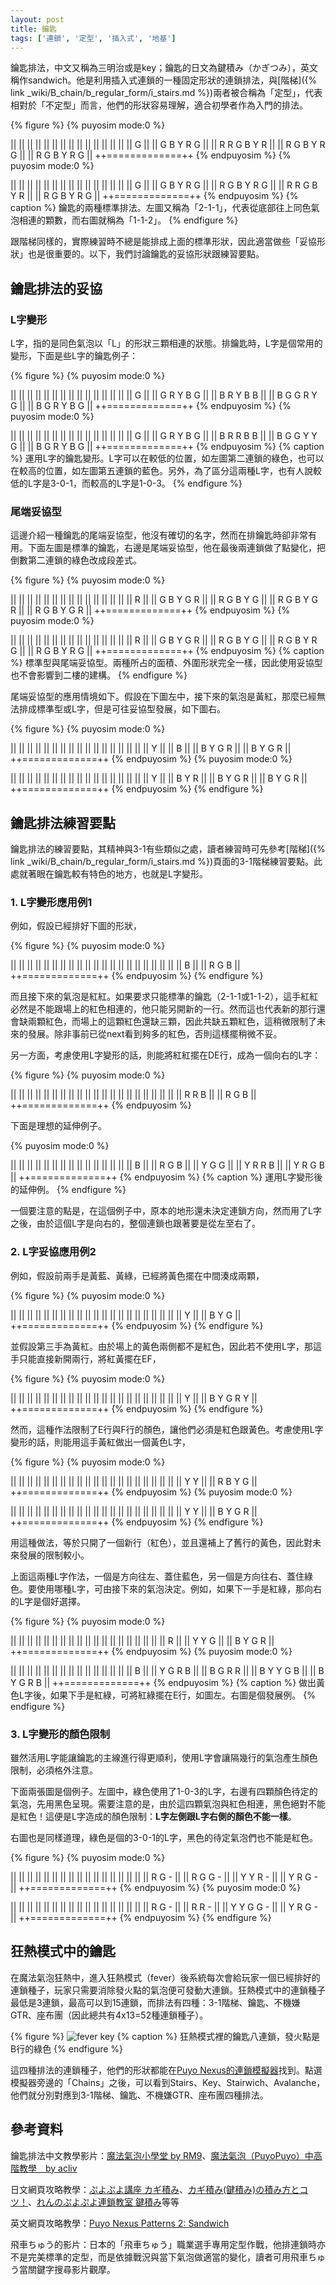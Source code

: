 ```yaml
---
layout: post
title: 鑰匙
tags: ['連鎖', '定型', '插入式', '地基']
---
```


鑰匙排法，中文又稱為三明治或是key；鑰匙的日文為鍵積み（かぎつみ），英文稱作sandwich。他是利用插入式連鎖的一種固定形狀的連鎖排法，與[階梯]({% link _wiki/B_chain/b_regular_form/i_stairs.md %})兩者被合稱為「定型」，代表相對於「不定型」而言，他們的形狀容易理解，適合初學者作為入門的排法。

{% figure %}
{% puyosim mode:0 %}
                 
||             ||
||             ||
||             ||
||             ||
||             ||
||             ||
||             ||
||           G ||
||   G B Y R G ||
|| R R G B Y R ||
|| R G B Y R G ||
|| R G B Y R G ||
++=============++
{% endpuyosim %}
{% puyosim mode:0 %}
                 
||             ||
||             ||
||             ||
||             ||
||             ||
||             ||
||             ||
||           G ||
||   G B Y R G ||
|| R G B Y R G ||
|| R R G B Y R ||
|| R G B Y R G ||
++=============++
{% endpuyosim %}
{% caption %}
鑰匙的兩種標準排法。左圖又稱為「2-1-1」，代表從底部往上同色氣泡相連的顆數，而右圖就稱為「1-1-2」。
{% endfigure %}

跟階梯同樣的，實際練習時不總是能排成上面的標準形狀，因此適當做些「妥協形狀」也是很重要的。以下，我們討論鑰匙的妥協形狀跟練習要點。

## 鑰匙排法的妥協

### L字變形

L字，指的是同色氣泡以「L」的形狀三顆相連的狀態。排鑰匙時，L字是個常用的變形，下面是些L字的鑰匙例子：

{% figure %}
{% puyosim mode:0 %}
                 
||             ||
||             ||
||             ||
||             ||
||             ||
||             ||
||             ||
||           G ||
||   G R Y B G ||
||   B R Y B B ||
|| B G G R Y G ||
|| B G R Y B G ||
++=============++
{% endpuyosim %}
{% puyosim mode:0 %}
                 
||             ||
||             ||
||             ||
||             ||
||             ||
||             ||
||             ||
||           G ||
||   G R Y B G ||
||   B R R B B ||
|| B G G Y Y G ||
|| B G R Y B G ||
++=============++
{% endpuyosim %}
{% caption %}
運用L字的鑰匙變形。L字可以在較低的位置，如左圖第二連鎖的綠色，也可以在較高的位置，如左圖第五連鎖的藍色。另外，為了區分這兩種L字，也有人說較低的L字是3-0-1，而較高的L字是1-0-3。
{% endfigure %}

### 尾端妥協型

這邊介紹一種鑰匙的尾端妥協型，他沒有確切的名字，然而在排鑰匙時卻非常有用。下面左圖是標準的鑰匙，右邊是尾端妥協型，他在最後兩連鎖做了點變化，把倒數第二連鎖的綠色改成段差式。
 
{% figure %}
{% puyosim mode:0 %}
                 
||             ||
||             ||
||             ||
||             ||
||             ||
||             ||
||             ||
||           R ||
||   G B Y G R ||
||   R G B Y G ||
|| R G B Y G R ||
|| R G B Y G R ||
++=============++
{% endpuyosim %}
{% puyosim mode:0 %}
                 
||             ||
||             ||
||             ||
||             ||
||             ||
||             ||
||             ||
||           R ||
||   G B Y G R ||
||   R G B Y G ||
|| R G B Y R G ||
|| R G B Y R G ||
++=============++
{% endpuyosim %}
{% caption %}
標準型與尾端妥協型。兩種所占的面積、外圍形狀完全一樣，因此使用妥協型也不會影響到二樓的建構。
{% endfigure %}

尾端妥協型的應用情境如下。假設在下圖左中，接下來的氣泡是黃紅，那麼已經無法排成標準型或L字，但是可往妥協型發展，如下圖右。

{% figure %}
{% puyosim mode:0 %}
                 
||             ||
||             ||
||             ||
||             ||
||             ||
||             ||
||             ||
||             ||
||       Y     ||
||       B     ||
||     B Y G R ||
||     B Y G R ||
++=============++
{% endpuyosim %}
{% puyosim mode:0 %}
                 
||             ||
||             ||
||             ||
||             ||
||             ||
||             ||
||             ||
||             ||
||       Y     ||
||       B Y R ||
||     B Y G R ||
||     B Y G R ||
++=============++
{% endpuyosim %}
{% endfigure %}

## 鑰匙排法練習要點

鑰匙排法的練習要點，其精神與3-1有些類似之處，讀者練習時可先參考[階梯]({% link _wiki/B_chain/b_regular_form/i_stairs.md %})頁面的3-1階梯練習要點。此處就著眼在鑰匙較有特色的地方，也就是L字變形。

### 1. L字變形應用例1

例如，假設已經排好下圖的形狀，

{% figure %}
{% puyosim mode:0 %}
                 
||             ||
||             ||
||             ||
||             ||
||             ||
||             ||
||             ||
||             ||
||             ||
||             ||
||           B ||
||       R G B ||
++=============++
{% endpuyosim %}
{% endfigure %}

而且接下來的氣泡是紅紅。如果要求只能標準的鑰匙（2-1-1或1-1-2），這手紅紅必然是不能跟場上的紅色相連的，他只能另開新的一行。然而這也代表新的那行還會缺兩顆紅色，而場上的這顆紅色還缺三顆，因此共缺五顆紅色，這稍微限制了未來的發展。除非事前已從next看到夠多的紅色，否則這樣擺稍微不妥。

另一方面，考慮使用L字變形的話，則能將紅紅擺在DE行，成為一個向右的L字：

{% figure %}
{% puyosim mode:0 %}
                 
||             ||
||             ||
||             ||
||             ||
||             ||
||             ||
||             ||
||             ||
||             ||
||             ||
||       R R B ||
||       R G B ||
++=============++
{% endpuyosim %}

下面是理想的延伸例子。

{% puyosim mode:0 %}
                 
||             ||
||             ||
||             ||
||             ||
||             ||
||             ||
||             ||
||           B ||
||       R G B ||
||       Y G G ||
||     Y R R B ||
||     Y R G B ||
++=============++
{% endpuyosim %}
{% caption %}
運用L字變形後的延伸例。
{% endfigure %}

一個要注意的點是，在這個例子中，原本的地形還未決定連鎖方向，然而用了L字之後，由於這個L字是向右的，整個連鎖也跟著要是從左至右了。

### 2. L字妥協應用例2

例如，假設前兩手是黃藍、黃綠，已經將黃色擺在中間湊成兩顆，

{% figure %}
{% puyosim mode:0 %}
                 
||             ||
||             ||
||             ||
||             ||
||             ||
||             ||
||             ||
||             ||
||             ||
||             ||
||     Y       ||
||   B Y G     ||
++=============++
{% endpuyosim %}
{% endfigure %}

並假設第三手為黃紅。由於場上的黃色兩側都不是紅色，因此若不使用L字，那這手只能直接新開兩行，將紅黃擺在EF，

{% figure %}
{% puyosim mode:0 %}
                 
||             ||
||             ||
||             ||
||             ||
||             ||
||             ||
||             ||
||             ||
||             ||
||             ||
||     Y       ||
||   B Y G R Y ||
++=============++
{% endpuyosim %}
{% endfigure %}

然而，這種作法限制了E行與F行的顏色，讓他們必須是紅色跟黃色。考慮使用L字變形的話，則能用這手黃紅做出一個黃色L字，

{% figure %}
{% puyosim mode:0 %}
                 
||             ||
||             ||
||             ||
||             ||
||             ||
||             ||
||             ||
||             ||
||             ||
||             ||
||   Y Y       ||
|| R B Y G     ||
++=============++
{% endpuyosim %}
{% puyosim mode:0 %}
                 
||             ||
||             ||
||             ||
||             ||
||             ||
||             ||
||             ||
||             ||
||             ||
||             ||
||     Y Y     ||
||   B Y G R   ||
++=============++
{% endpuyosim %}
{% endfigure %}

用這種做法，等於只開了一個新行（紅色），並且還補上了舊行的黃色，因此對未來發展的限制較小。

上面這兩種L字作法，一個是方向往左、蓋住藍色，另一個是方向往右、蓋住綠色。要使用哪種L字，可由接下來的氣泡決定。例如，如果下一手是紅綠，那向右的L字是個好選擇。

{% figure %}
{% puyosim mode:0 %}
                 
||             ||
||             ||
||             ||
||             ||
||             ||
||             ||
||             ||
||             ||
||             ||
||         R   ||
||     Y Y G   ||
||   B Y G R   ||
++=============++
{% endpuyosim %}
{% puyosim mode:0 %}
                 
||             ||
||             ||
||             ||
||             ||
||             ||
||             ||
||             ||
||           B ||
||     Y G R B ||
||     B G R R ||
||   B Y Y G B ||
||   B Y G R B ||
++=============++
{% endpuyosim %}
{% caption %}
做出黃色L字後，如果下手是紅綠，可將紅綠擺在E行，如圖左。右圖是個發展例。
{% endfigure %}

### 3. L字變形的顏色限制

雖然活用L字能讓鑰匙的主線進行得更順利，使用L字會讓隔幾行的氣泡產生顏色限制，必須格外注意。

下面兩張圖是個例子。左圖中，綠色使用了1-0-3的L字，右邊有四顆顏色待定的氣泡，先用黑色呈現。需要注意的是，由於這四顆氣泡與紅色相連，黑色絕對不能是紅色！這便是L字造成的顏色限制：**L字左側跟L字右側的顏色不能一樣**。

右圖也是同樣道理，綠色是個的3-0-1的L字，黑色的待定氣泡們也不能是紅色。
 
{% figure %}
{% puyosim mode:0 %}
                 
||             ||
||             ||
||             ||
||             ||
||             ||
||             ||
||             ||
||             ||
||     R G -   ||
||     R G G - ||
||   Y Y R -   ||
||   Y R G -   ||
++=============++
{% endpuyosim %}
{% puyosim mode:0 %}
                 
||             ||
||             ||
||             ||
||             ||
||             ||
||             ||
||             ||
||             ||
||     R G -   ||
||     R R -   ||
||   Y Y G G - ||
||   Y R G -   ||
++=============++
{% endpuyosim %}
{% endfigure %}

## 狂熱模式中的鑰匙

在魔法氣泡狂熱中，進入狂熱模式（fever）後系統每次會給玩家一個已經排好的連鎖種子，玩家只需要消除發火點的氣泡便可發動大連鎖。狂熱模式中的連鎖種子最低是3連鎖，最高可以到15連鎖，而排法有四種：3-1階梯、鑰匙、不機嫌GTR、座布團（因此總共有4x13=52種連鎖種子）。

{% figure %}
![fever key](https://i.imgur.com/BLkBwp5.jpg)
{% caption %}
狂熱模式裡的鑰匙八連鎖，發火點是B行的綠色
{% endfigure %}

這四種排法的連鎖種子，他們的形狀都能在[Puyo Nexus的連鎖模擬器](https://puyonexus.com/chainsim/)找到。點選模擬器旁邊的「Chains」之後，可以看到Stairs、Key、Stairwich、Avalanche，他們就分別對應到3-1階梯、鑰匙、不機嫌GTR、座布團四種排法。

## 參考資料

鑰匙排法中文教學影片：[魔法氣泡小學堂 by RM9](https://www.youtube.com/watch?v=tLOhr0HjnuM)、[魔法氣泡（PuyoPuyo）中高階教學　by acliv](https://www.youtube.com/watch?v=jTBsO61oDKE)

日文網頁攻略教學：[ぷよぷよ講座  カギ積み](http://alg-d.com/game/puyo/chain2.html)、[カギ積み(鍵積み)の積み方とコツ！](https://jiyu-cho.com/puyopuyo-kagi)、[れんのぷよぷよ連鎖教室 鍵積み](http://ren-channnel.com/kaidan/)等等

英文網頁攻略教學：[Puyo Nexus Patterns 2: Sandwich](https://puyonexus.com/wiki/Patterns_2:_Sandwich)

飛車ちゅう的影片：日本的「飛車ちゅう」職業選手專用定型作戰，他排連鎖時亦不是完美標準的定型，而是依據戰況與當下氣泡做適當的變化，讀者可用飛車ちゅう當關鍵字搜尋影片觀摩。
